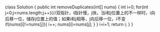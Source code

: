 class Solution {
    public int removeDuplicates(int[] nums) {
        int  i=0;
        for(int j=0;j<nums.length;j++){//双指针，i指针慢，j快，当i和j位置上的不一样时，i向后移一位，储存j位置上的值；如果i和j相等，j向后移一位，i不变
            if(nums[i]!=nums[j]){
                i++;
                nums[i]=nums[j];
            }
        }
        i=i+1;
        return i;
    }
}